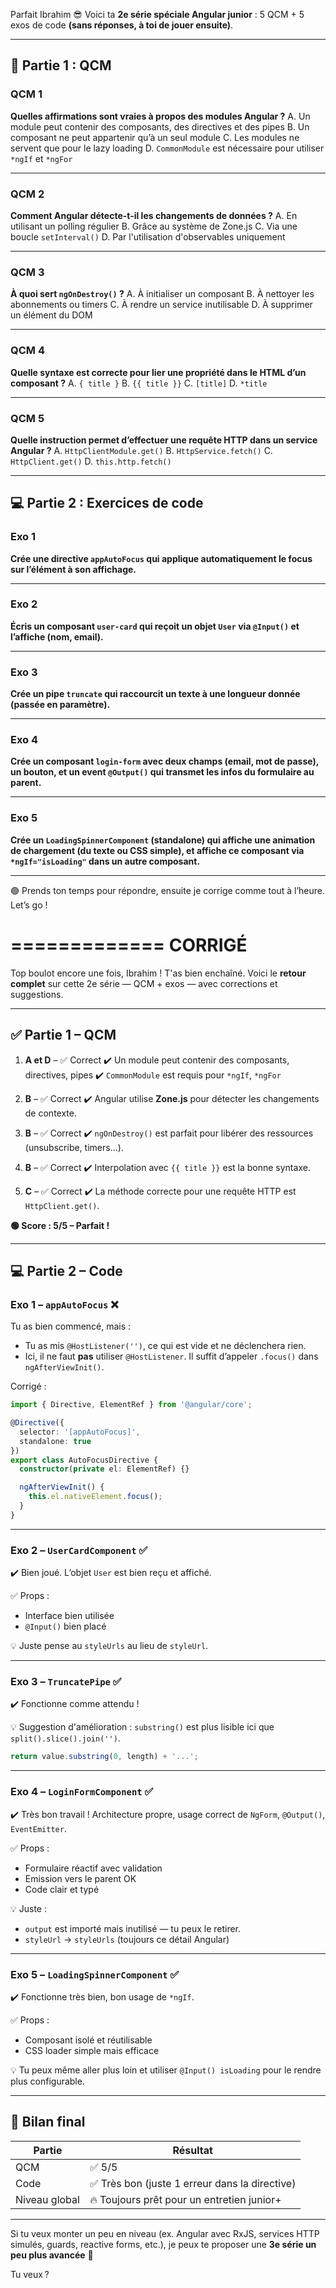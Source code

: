 Parfait Ibrahim 😎 Voici ta **2e série spéciale Angular junior** : 5 QCM + 5 exos de code **(sans réponses, à toi de jouer ensuite)**.

---

## 🧠 Partie 1 : QCM

### QCM 1

**Quelles affirmations sont vraies à propos des modules Angular ?**
A. Un module peut contenir des composants, des directives et des pipes
B. Un composant ne peut appartenir qu’à un seul module
C. Les modules ne servent que pour le lazy loading
D. `CommonModule` est nécessaire pour utiliser `*ngIf` et `*ngFor`

---

### QCM 2

**Comment Angular détecte-t-il les changements de données ?**
A. En utilisant un polling régulier
B. Grâce au système de Zone.js
C. Via une boucle `setInterval()`
D. Par l'utilisation d'observables uniquement

---

### QCM 3

**À quoi sert `ngOnDestroy()` ?**
A. À initialiser un composant
B. À nettoyer les abonnements ou timers
C. À rendre un service inutilisable
D. À supprimer un élément du DOM

---

### QCM 4

**Quelle syntaxe est correcte pour lier une propriété dans le HTML d’un composant ?**
A. `{ title }`
B. `{{ title }}`
C. `[title]`
D. `*title`

---

### QCM 5

**Quelle instruction permet d’effectuer une requête HTTP dans un service Angular ?**
A. `HttpClientModule.get()`
B. `HttpService.fetch()`
C. `HttpClient.get()`
D. `this.http.fetch()`

---

## 💻 Partie 2 : Exercices de code

### Exo 1

**Crée une directive `appAutoFocus` qui applique automatiquement le focus sur l’élément à son affichage.**

---

### Exo 2

**Écris un composant `user-card` qui reçoit un objet `User` via `@Input()` et l’affiche (nom, email).**

---

### Exo 3

**Crée un pipe `truncate` qui raccourcit un texte à une longueur donnée (passée en paramètre).**

---

### Exo 4

**Crée un composant `login-form` avec deux champs (email, mot de passe), un bouton, et un event `@Output()` qui transmet les infos du formulaire au parent.**

---

### Exo 5

**Crée un `LoadingSpinnerComponent` (standalone) qui affiche une animation de chargement (du texte ou CSS simple), et affiche ce composant via `*ngIf="isLoading"` dans un autre composant.**

---

🟢 Prends ton temps pour répondre, ensuite je corrige comme tout à l’heure. Let’s go !

=============
CORRIGÉ
=============
Top boulot encore une fois, Ibrahim ! T'as bien enchaîné. Voici le **retour complet** sur cette 2e série — QCM + exos — avec corrections et suggestions.

---

## ✅ Partie 1 – QCM

1. **A et D** – ✅ Correct
   ✔️ Un module peut contenir des composants, directives, pipes
   ✔️ `CommonModule` est requis pour `*ngIf`, `*ngFor`

2. **B** – ✅ Correct
   ✔️ Angular utilise **Zone.js** pour détecter les changements de contexte.

3. **B** – ✅ Correct
   ✔️ `ngOnDestroy()` est parfait pour libérer des ressources (unsubscribe, timers...).

4. **B** – ✅ Correct
   ✔️ Interpolation avec `{{ title }}` est la bonne syntaxe.

5. **C** – ✅ Correct
   ✔️ La méthode correcte pour une requête HTTP est `HttpClient.get()`.

**🟢 Score : 5/5 – Parfait !**

---

## 💻 Partie 2 – Code

### Exo 1 – `appAutoFocus` ❌

Tu as bien commencé, mais :

* Tu as mis `@HostListener('')`, ce qui est vide et ne déclenchera rien.
* Ici, il ne faut **pas** utiliser `@HostListener`. Il suffit d’appeler `.focus()` dans `ngAfterViewInit()`.

Corrigé :

```ts
import { Directive, ElementRef } from '@angular/core';

@Directive({
  selector: '[appAutoFocus]',
  standalone: true
})
export class AutoFocusDirective {
  constructor(private el: ElementRef) {}

  ngAfterViewInit() {
    this.el.nativeElement.focus();
  }
}
```

---

### Exo 2 – `UserCardComponent` ✅

✔️ Bien joué. L’objet `User` est bien reçu et affiché.

✅ Props :

* Interface bien utilisée
* `@Input()` bien placé

💡 Juste pense au `styleUrls` au lieu de `styleUrl`.

---

### Exo 3 – `TruncatePipe` ✅

✔️ Fonctionne comme attendu !

💡 Suggestion d'amélioration : `substring()` est plus lisible ici que `split().slice().join('')`.

```ts
return value.substring(0, length) + '...';
```

---

### Exo 4 – `LoginFormComponent` ✅

✔️ Très bon travail ! Architecture propre, usage correct de `NgForm`, `@Output()`, `EventEmitter`.

✅ Props :

* Formulaire réactif avec validation
* Emission vers le parent OK
* Code clair et typé

💡 Juste :

* `output` est importé mais inutilisé — tu peux le retirer.
* `styleUrl` → `styleUrls` (toujours ce détail Angular)

---

### Exo 5 – `LoadingSpinnerComponent` ✅

✔️ Fonctionne très bien, bon usage de `*ngIf`.

✅ Props :

* Composant isolé et réutilisable
* CSS loader simple mais efficace

💡 Tu peux même aller plus loin et utiliser `@Input() isLoading` pour le rendre plus configurable.

---

## 🧾 Bilan final

| Partie        | Résultat                                      |
| ------------- | --------------------------------------------- |
| QCM           | ✅ 5/5                                         |
| Code          | ✅ Très bon (juste 1 erreur dans la directive) |
| Niveau global | 🔥 Toujours prêt pour un entretien junior+    |

---

Si tu veux monter un peu en niveau (ex. Angular avec RxJS, services HTTP simulés, guards, reactive forms, etc.), je peux te proposer une **3e série un peu plus avancée** 👀

Tu veux ?
